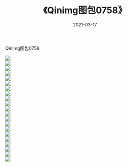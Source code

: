 ﻿---
layout: post
title:  《Qinimg图包0758》
date:   2021-03-17
img: http://imgx.orgx.ga/Qinimg图包/Qinimg图包0758/000.jpg
categories: [美女, 清纯, 唯美]
---

Qinimg图包0758

 ![](http://imgx.orgx.ga/Qinimg图包/Qinimg图包0758/001.jpg) <br>![](http://imgx.orgx.ga/Qinimg图包/Qinimg图包0758/002.jpg) <br>![](http://imgx.orgx.ga/Qinimg图包/Qinimg图包0758/003.jpg) <br>![](http://imgx.orgx.ga/Qinimg图包/Qinimg图包0758/004.jpg) <br>![](http://imgx.orgx.ga/Qinimg图包/Qinimg图包0758/005.jpg) <br>![](http://imgx.orgx.ga/Qinimg图包/Qinimg图包0758/006.jpg) <br>![](http://imgx.orgx.ga/Qinimg图包/Qinimg图包0758/007.jpg) <br>![](http://imgx.orgx.ga/Qinimg图包/Qinimg图包0758/008.jpg) <br>![](http://imgx.orgx.ga/Qinimg图包/Qinimg图包0758/009.jpg) <br>![](http://imgx.orgx.ga/Qinimg图包/Qinimg图包0758/010.jpg) <br>![](http://imgx.orgx.ga/Qinimg图包/Qinimg图包0758/011.jpg) <br>![](http://imgx.orgx.ga/Qinimg图包/Qinimg图包0758/012.jpg) <br>![](http://imgx.orgx.ga/Qinimg图包/Qinimg图包0758/013.jpg) <br>![](http://imgx.orgx.ga/Qinimg图包/Qinimg图包0758/014.jpg) <br>![](http://imgx.orgx.ga/Qinimg图包/Qinimg图包0758/015.jpg) <br>![](http://imgx.orgx.ga/Qinimg图包/Qinimg图包0758/016.jpg) <br>![](http://imgx.orgx.ga/Qinimg图包/Qinimg图包0758/017.jpg) <br>![](http://imgx.orgx.ga/Qinimg图包/Qinimg图包0758/018.jpg) <br>![](http://imgx.orgx.ga/Qinimg图包/Qinimg图包0758/019.jpg) <br>![](http://imgx.orgx.ga/Qinimg图包/Qinimg图包0758/020.jpg) <br>![](http://imgx.orgx.ga/Qinimg图包/Qinimg图包0758/021.jpg) <br>